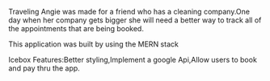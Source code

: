 Traveling Angie was made for a friend who has a cleaning company.One day when her company gets bigger she will need a better way to track all of the appointments that are being booked.




This application was built by using the MERN stack




Icebox Features:Better styling,Implement a google Api,Allow users to book and pay thru the app.
